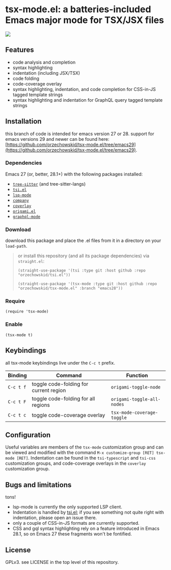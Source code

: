 # tsx-mode.el: a batteries-included Emacs major mode for TSX/JSX files

![](https://repository-images.githubusercontent.com/461083728/2a857234-2563-48bb-9b1f-6a69266cb543)

## Features
- code analysis and completion
- syntax highlighting
- indentation (including JSX/TSX)
- code folding
- code-coverage overlay
- syntax highlighting, indentation, and code completion for CSS-in-JS tagged template strings
- syntax highlighting and indentation for GraphQL query tagged template strings

## Installation

this branch of code is intended for emacs version 27 or 28.  support for emacs versions 29 and newer can be found here: [https://github.com/orzechowskid/tsx-mode.el/tree/emacs29](https://github.com/orzechowskid/tsx-mode.el/tree/emacs29).

### Dependencies

Emacs 27 (or, better, 28.1+) with the following packages installed:
 - [`tree-sitter`](https://emacs-tree-sitter.github.io/installation/) (and tree-sitter-langs)
 - [`tsi.el`](https://github.com/orzechowskid/tsi.el)
 - [`lsp-mode`](https://github.com/emacs-lsp/lsp-mode)
 - [`company`](https://github.com/company-mode/company-mode)
 - [`coverlay`](https://github.com/twada/coverlay.el)
 - [`origami.el`](https://github.com/gregsexton/origami.el)
 - [`graphql-mode`](https://github.com/davazp/graphql-mode)

### Download

download this package and place the .el files from it in a directory on your `load-path`.

> or install this repository (and all its package dependencies) via `straight.el`:
>
> `(straight-use-package '(tsi :type git :host github :repo "orzechowskid/tsi.el"))`
>
> `(straight-use-package '(tsx-mode :type git :host github :repo "orzechowskid/tsx-mode.el" :branch "emacs28"))`

### Require

`(require 'tsx-mode)`

### Enable

`(tsx-mode t)`

## Keybindings

all tsx-mode keybindings live under the `C-c t` prefix.

| Binding   | Command                                | Function                   |
| --        | --                                     | --                         |
| `C-c t f` | toggle code-folding for current region | `origami-toggle-node`      |
| `C-c t F` | toggle code-folding for all regions    | `origami-toggle-all-nodes` |
| `C-c t c` | toggle code-coverage overlay           | `tsx-mode-coverage-toggle` |

## Configuration

Useful variables are members of the `tsx-mode` customization group and can be viewed and modified with the command `M-x customize-group [RET] tsx-mode [RET]`.  Indentation can be found in the `tsi-typescript` and `tsi-css` customization groups, and code-coverage overlays in the `coverlay` customization group.

## Bugs and limitations

tons!

- lsp-mode is currently the only supported LSP client.
- Indentation is handled by [tsi.el](https://github.com/orzechowskid/tsi.el); if you see something not quite right with indentation, please open an issue there.
- only a couple of CSS-in-JS formats are currently supported.
- CSS and gql syntax highlighting rely on a feature introduced in Emacs 28.1, so on Emacs 27 these fragments won't be fontified.

## License

GPLv3.  see LICENSE in the top level of this repository.
